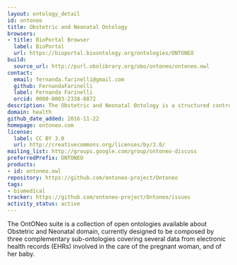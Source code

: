 ```yaml
---
layout: ontology_detail
id: ontoneo
title: Obstetric and Neonatal Ontology
browsers:
- title: BioPortal Browser
  label: BioPortal
  url: https://bioportal.bioontology.org/ontologies/ONTONEO
build:
  source_url: http://purl.obolibrary.org/obo/ontoneo/ontoneo.owl
contact:
  email: fernanda.farinelli@gmail.com
  github: FernandaFarinelli
  label: Fernanda Farinelli
  orcid: 0000-0003-2338-8872
description: The Obstetric and Neonatal Ontology is a structured controlled vocabulary to provide a representation of the data from electronic health records (EHRs) involved in the care of the pregnant woman, and of her baby.
domain: health
github_date_added: 2016-11-22
homepage: ontoneo.com
license:
  label: CC BY 3.0
  url: http://creativecommons.org/licenses/by/3.0/
mailing_list: http://groups.google.com/group/ontoneo-discuss
preferredPrefix: ONTONEO
products:
- id: ontoneo.owl
repository: https://github.com/ontoneo-project/Ontoneo
tags:
- biomedical
tracker: https://github.com/ontoneo-project/Ontoneo/issues
activity_status: active
---
```


The OntONeo suite is a collection of open ontologies available about Obstetric and Neonatal domain, currently designed to be composed by three complementary sub-ontologies covering several data from electronic health records (EHRs) involved in the care of the pregnant woman, and of her baby.
